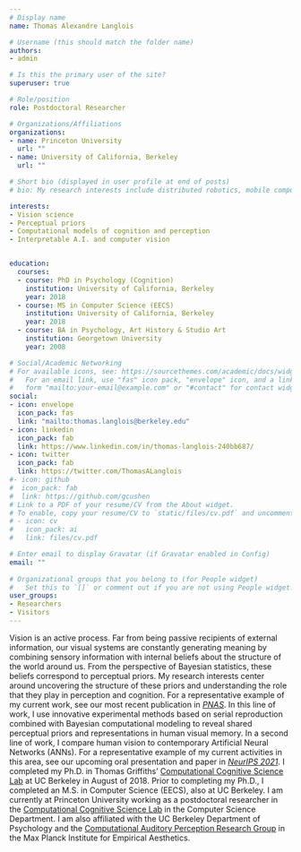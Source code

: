 ```yaml
---
# Display name
name: Thomas Alexandre Langlois

# Username (this should match the folder name)
authors:
- admin

# Is this the primary user of the site?
superuser: true

# Role/position
role: Postdoctoral Researcher

# Organizations/Affiliations
organizations:
- name: Princeton University
  url: ""
- name: University of California, Berkeley
  url: ""

# Short bio (displayed in user profile at end of posts)
# bio: My research interests include distributed robotics, mobile computing and programmable matter.

interests:
- Vision science
- Perceptual priors
- Computational models of cognition and perception
- Interpretable A.I. and computer vision 


education:
  courses:
  - course: PhD in Psychology (Cognition)
    institution: University of California, Berkeley
    year: 2018
  - course: MS in Computer Science (EECS)
    institution: University of California, Berkeley
    year: 2018
  - course: BA in Psychology, Art History & Studio Art
    institution: Georgetown University
    year: 2008

# Social/Academic Networking
# For available icons, see: https://sourcethemes.com/academic/docs/widgets/#icons
#   For an email link, use "fas" icon pack, "envelope" icon, and a link in the
#   form "mailto:your-email@example.com" or "#contact" for contact widget.
social:
- icon: envelope
  icon_pack: fas
  link: "mailto:thomas.langlois@berkeley.edu"
- icon: linkedin
  icon_pack: fab
  link: https://www.linkedin.com/in/thomas-langlois-240bb687/
- icon: twitter
  icon_pack: fab
  link: https://twitter.com/ThomasALanglois
#- icon: github
#  icon_pack: fab
#  link: https://github.com/gcushen
# Link to a PDF of your resume/CV from the About widget.
# To enable, copy your resume/CV to `static/files/cv.pdf` and uncomment the lines below.  
# - icon: cv
#   icon_pack: ai
#   link: files/cv.pdf

# Enter email to display Gravatar (if Gravatar enabled in Config)
email: ""
  
# Organizational groups that you belong to (for People widget)
#   Set this to `[]` or comment out if you are not using People widget.  
user_groups:
- Researchers
- Visitors
---
```


Vision is an active process. Far from being passive recipients of external information, our visual systems are constantly generating meaning by combining sensory information with internal beliefs about the structure of the world around us. From the perspective of Bayesian statistics, these beliefs correspond to perceptual priors. My research interests center around uncovering the structure of these priors and understanding the role that they play in perception and cognition. For a representative example of my current work, see our most recent publication in [*PNAS*](https://www.pnas.org/content/118/13/e2012938118). In this line of work, I use innovative experimental methods based on serial reproduction combined with Bayesian computational modeling to reveal shared perceptual priors and representations in human visual memory. In a second line of work, I compare human vision to contemporary Artificial Neural Networks (ANNs). For a representative example of my current activities in this area, see our upcoming oral presentation and paper in [*NeurIPS 2021*](https://arxiv.org/pdf/2107.07013.pdf). I completed my Ph.D. in Thomas Griffiths’ [Computational Cognitive Science Lab](https://cocosci.princeton.edu/) at UC Berkeley in August of 2018. Prior to completing my Ph.D., I completed an M.S. in Computer Science (EECS), also at UC Berkeley. I am currently at Princeton University working as a postdoctoral researcher in the [Computational Cognitive Science Lab](https://cocosci.princeton.edu/) in the Computer Science Department. I am also affiliated with the UC Berkeley Department of Psychology and the [Computational Auditory Perception Research Group](https://www.aesthetics.mpg.de/en/research/research-group-computational-auditory-perception.html) in the Max Planck Institute for Empirical Aesthetics.   
